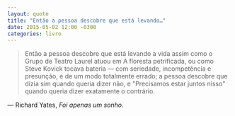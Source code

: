```yaml
---
layout: quote
title: "Então a pessoa descobre que está levando…"
date: 2015-05-02 12:00 -0300
categories: livro
---
```

>Então a pessoa descobre que está levando a vida assim como o Grupo de Teatro Laurel atuou em A floresta petrificada, ou como Steve Kovick tocava bateria — com seriedade, incompetência e presunção, e de um modo totalmente errado; a pessoa descobre que dizia sim quando queria dizer não, e "Precisamos estar juntos nisso" quando queria dizer exatamente o contrário.

— Richard Yates, _Foi apenas um sonho_.
